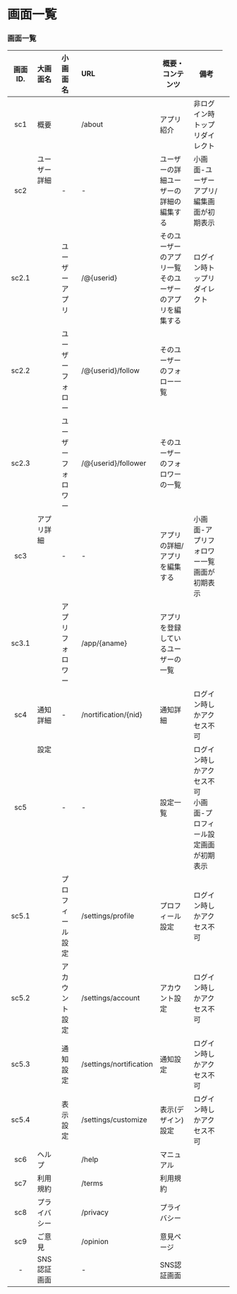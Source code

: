 # 画面一覧

### 画面一覧

|画面ID.|大画面名|小画面名|URL|概要・コンテンツ|備考|
|:-:|:-|:-|:-|--|---|
| sc1 | 概要 |    |  /about  | アプリ紹介    | 非ログイン時トップリダイレクト |
| sc2 <td rowspan=4 valign="top">ユーザー詳細</td> | - | - | ユーザーの詳細ユーザーの詳細の編集する |  小画面-ユーザーアプリ/編集画面が初期表示|
| sc2.1 |   ユーザーアプリ | /@{userid} | そのユーザーのアプリ一覧<br>そのユーザーのアプリを編集する | ログイン時トップリダイレクト |
| sc2.2 | ユーザーフォロー | /@{userid}/follow | そのユーザーのフォロー一覧 |  |
| sc2.3 | ユーザーフォロワー | /@{userid}/follower | そのユーザーのフォロワーの一覧 |  |
| sc3  <td rowspan=2 valign="top">アプリ詳細</td> | - | - | アプリの詳細/アプリを編集する |  小画面-アプリフォロワー一覧画面が初期表示|
| sc3.1 |アプリフォロワー|/app/{aname}|アプリを登録しているユーザーの一覧||
| sc4 |通知詳細|-|/nortification/{nid}|通知詳細|ログイン時しかアクセス不可|
| sc5 <td rowspan=5 valign="top">設定</td>|-|-|設定一覧|ログイン時しかアクセス不可<br>小画面-プロフィール設定画面が初期表示|
| sc5.1 |プロフィール設定|/settings/profile|プロフィール設定|ログイン時しかアクセス不可|
| sc5.2 |アカウント設定|/settings/account|アカウント設定|ログイン時しかアクセス不可|
| sc5.3 |通知設定|/settings/nortification|通知設定|ログイン時しかアクセス不可|
| sc5.4 |表示設定|/settings/customize|表示(デザイン)設定|ログイン時しかアクセス不可|
| sc6 |ヘルプ||/help|マニュアル||
| sc7 |利用規約||/terms|利用規約||
| sc8 |プライバシー||/privacy|プライバシー||
| sc9 |ご意見||/opinion|意見ページ||
|-|SNS認証画面||-|SNS認証画面|||
